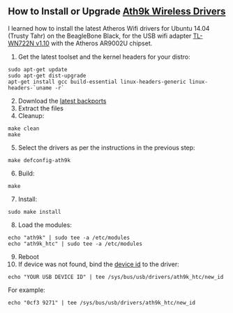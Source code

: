 ## How to Install or Upgrade [Ath9k Wireless Drivers](https://wireless.wiki.kernel.org/en/users/Drivers/ath9k)
I learned how to install the latest Atheros Wifi drivers for Ubuntu 14.04 (Trusty Tahr) on the BeagleBone Black,
for the USB wifi adapter [TL-WN722N v1.10](https://wikidevi.com/wiki/TP-LINK_TL-WN722N) with the Atheros
AR9002U chipset.

1. Get the latest toolset and the kernel headers for your distro:
```shell
sudo apt-get update
sudo apt-get dist-upgrade
apt-get install gcc build-essential linux-headers-generic linux-headers-`uname -r`
```
2. Download the [latest backports](https://www.kernel.org/pub/linux/kernel/projects/backports/stable/)
3. Extract the files
4. Cleanup:
```shell
make clean
make
```
5. Select the drivers as per the instructions in the previous step:
```shell
make defconfig-ath9k
```
6. Build:
```shell
make
```
7. Install:
```shell
sudo make install
```
8. Load the modules:
```shell
echo "ath9k" | sudo tee -a /etc/modules
echo "ath9k_htc" | sudo tee -a /etc/modules
```
9. Reboot
10. If device was not found, bind the [device id](https://wikidevi.com/wiki/Main_Page) to the driver:
```shell
echo "YOUR USB DEVICE ID" | tee /sys/bus/usb/drivers/ath9k_htc/new_id
```

For example:
```shell
echo "0cf3 9271" | tee /sys/bus/usb/drivers/ath9k_htc/new_id
```
